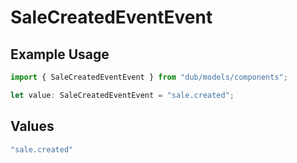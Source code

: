 # SaleCreatedEventEvent

## Example Usage

```typescript
import { SaleCreatedEventEvent } from "dub/models/components";

let value: SaleCreatedEventEvent = "sale.created";
```

## Values

```typescript
"sale.created"
```